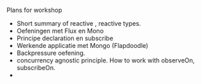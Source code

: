 Plans for workshop
- Short summary of reactive , reactive types.
- Oefeningen met Flux en Mono
- Principe declaration en subscribe
- Werkende applicatie met Mongo (Flapdoodle)
- Backpressure oefening.
- concurrency agnostic principle. How to work with observeOn, subscribeOn.
- 

